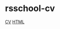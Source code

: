 # rsschool-cv
[CV](https://assem12345assem.github.io/rsschool-cv/cv )
[HTML](https://assem12345assem.github.io/rsschool-cv/)
